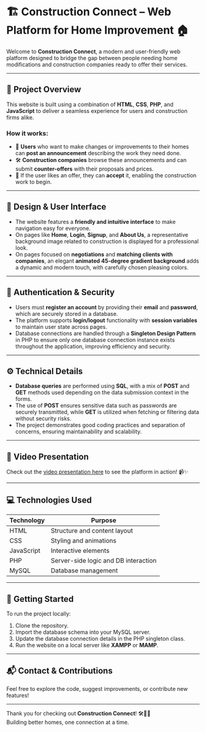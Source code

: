 # 🏗️ Construction Connect – Web Platform for Home Improvement 🏠

Welcome to **Construction Connect**, a modern and user-friendly web platform designed to bridge the gap between people needing home modifications and construction companies ready to offer their services.

---

## 🌟 Project Overview

This website is built using a combination of **HTML**, **CSS**, **PHP**, and **JavaScript** to deliver a seamless experience for users and construction firms alike.

### How it works:

- 🏡 **Users** who want to make changes or improvements to their homes can **post an announcement** describing the work they need done.  
- 🛠️ **Construction companies** browse these announcements and can submit **counter-offers** with their proposals and prices.  
- 🤝 If the user likes an offer, they can **accept** it, enabling the construction work to begin.

---

## 🎨 Design & User Interface

- The website features a **friendly and intuitive interface** to make navigation easy for everyone.  
- On pages like **Home**, **Login**, **Signup**, and **About Us**, a representative background image related to construction is displayed for a professional look.  
- On pages focused on **negotiations** and **matching clients with companies**, an elegant **animated 45-degree gradient background** adds a dynamic and modern touch, with carefully chosen pleasing colors.  

---

## 🔐 Authentication & Security

- Users must **register an account** by providing their **email** and **password**, which are securely stored in a database.  
- The platform supports **login/logout** functionality with **session variables** to maintain user state across pages.  
- Database connections are handled through a **Singleton Design Pattern** in PHP to ensure only one database connection instance exists throughout the application, improving efficiency and security.

---

## ⚙️ Technical Details

- **Database queries** are performed using **SQL**, with a mix of **POST** and **GET** methods used depending on the data submission context in the forms.  
- The use of **POST** ensures sensitive data such as passwords are securely transmitted, while **GET** is utilized when fetching or filtering data without security risks.  
- The project demonstrates good coding practices and separation of concerns, ensuring maintainability and scalability.

---

## 🎥 Video Presentation

Check out the [video presentation here](https://www.youtube.com/watch?v=gywogtObqe8&t=8s) to see the platform in action! 📹✨

---

## 💻 Technologies Used

| Technology | Purpose                     |
|------------|-----------------------------|
| HTML       | Structure and content layout |
| CSS        | Styling and animations       |
| JavaScript | Interactive elements         |
| PHP        | Server-side logic and DB interaction |
| MySQL      | Database management          |

---

## 🚀 Getting Started

To run the project locally:

1. Clone the repository.  
2. Import the database schema into your MySQL server.  
3. Update the database connection details in the PHP singleton class.  
4. Run the website on a local server like **XAMPP** or **MAMP**.  

---

## 📬 Contact & Contributions

Feel free to explore the code, suggest improvements, or contribute new features!

---

Thank you for checking out **Construction Connect**! 🛠️🏡✨  
Building better homes, one connection at a time.

